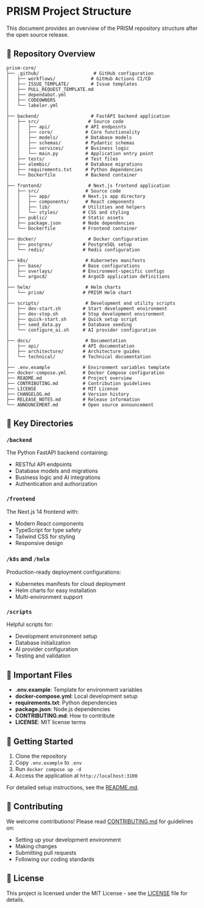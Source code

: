 # PRISM Project Structure

This document provides an overview of the PRISM repository structure after the open source release.

## 📁 Repository Overview

```
prism-core/
├── .github/                    # GitHub configuration
│   ├── workflows/             # GitHub Actions CI/CD
│   ├── ISSUE_TEMPLATE/        # Issue templates
│   ├── PULL_REQUEST_TEMPLATE.md
│   ├── dependabot.yml
│   ├── CODEOWNERS
│   └── labeler.yml
│
├── backend/                   # FastAPI backend application
│   ├── src/                  # Source code
│   │   ├── api/             # API endpoints
│   │   ├── core/            # Core functionality
│   │   ├── models/          # Database models
│   │   ├── schemas/         # Pydantic schemas
│   │   ├── services/        # Business logic
│   │   └── main.py          # Application entry point
│   ├── tests/               # Test files
│   ├── alembic/             # Database migrations
│   ├── requirements.txt     # Python dependencies
│   └── Dockerfile           # Backend container
│
├── frontend/                 # Next.js frontend application
│   ├── src/                 # Source code
│   │   ├── app/            # Next.js app directory
│   │   ├── components/      # React components
│   │   ├── lib/            # Utilities and helpers
│   │   └── styles/         # CSS and styling
│   ├── public/             # Static assets
│   ├── package.json        # Node dependencies
│   └── Dockerfile          # Frontend container
│
├── docker/                   # Docker configuration
│   ├── postgres/           # PostgreSQL setup
│   └── redis/              # Redis configuration
│
├── k8s/                     # Kubernetes manifests
│   ├── base/               # Base configurations
│   ├── overlays/           # Environment-specific configs
│   └── argocd/             # ArgoCD application definitions
│
├── helm/                    # Helm charts
│   └── prism/              # PRISM Helm chart
│
├── scripts/                 # Development and utility scripts
│   ├── dev-start.sh        # Start development environment
│   ├── dev-stop.sh         # Stop development environment
│   ├── quick-start.sh      # Quick setup script
│   ├── seed_data.py        # Database seeding
│   └── configure_ai.sh     # AI provider configuration
│
├── docs/                    # Documentation
│   ├── api/                # API documentation
│   ├── architecture/       # Architecture guides
│   └── technical/          # Technical documentation
│
├── .env.example            # Environment variables template
├── docker-compose.yml      # Docker Compose configuration
├── README.md               # Project overview
├── CONTRIBUTING.md         # Contribution guidelines
├── LICENSE                 # MIT License
├── CHANGELOG.md            # Version history
├── RELEASE_NOTES.md        # Release information
└── ANNOUNCEMENT.md         # Open source announcement
```

## 🔑 Key Directories

### `/backend`
The Python FastAPI backend containing:
- RESTful API endpoints
- Database models and migrations
- Business logic and AI integrations
- Authentication and authorization

### `/frontend`
The Next.js 14 frontend with:
- Modern React components
- TypeScript for type safety
- Tailwind CSS for styling
- Responsive design

### `/k8s` and `/helm`
Production-ready deployment configurations:
- Kubernetes manifests for cloud deployment
- Helm charts for easy installation
- Multi-environment support

### `/scripts`
Helpful scripts for:
- Development environment setup
- Database initialization
- AI provider configuration
- Testing and validation

## 📝 Important Files

- **.env.example**: Template for environment variables
- **docker-compose.yml**: Local development setup
- **requirements.txt**: Python dependencies
- **package.json**: Node.js dependencies
- **CONTRIBUTING.md**: How to contribute
- **LICENSE**: MIT license terms

## 🚀 Getting Started

1. Clone the repository
2. Copy `.env.example` to `.env`
3. Run `docker compose up -d`
4. Access the application at `http://localhost:3100`

For detailed setup instructions, see the [README.md](../README.md).

## 🤝 Contributing

We welcome contributions! Please read [CONTRIBUTING.md](../CONTRIBUTING.md) for guidelines on:
- Setting up your development environment
- Making changes
- Submitting pull requests
- Following our coding standards

## 📄 License

This project is licensed under the MIT License - see the [LICENSE](../LICENSE) file for details.